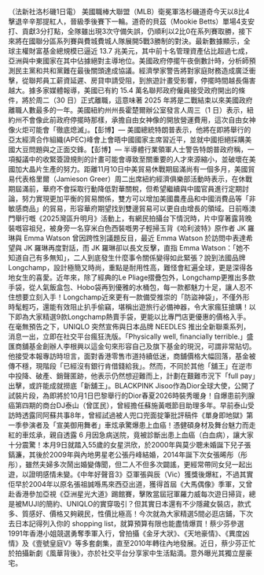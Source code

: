（法新社洛杉磯1日電）    美國職棒大聯盟（MLB）衛冕軍洛杉磯道奇今天以8比4擊退辛辛那提紅人，晉級季後賽下一輪。道奇的貝茲（Mookie Betts）單場4支安打、貢獻3分打點，全隊雖出現3次守備失誤，仍順利以2比0在系列賽取勝，接下來將在國聯分區系列賽與費城費城人隊展開5戰3勝制的對決。最新數據顯示，全球主權財富基金總規模已逼近 13.7 兆美元，其中前十名管理資產佔比超過七成，亞洲與中東國家在其中佔據絕對主導地位。美國政府停擺午夜倒數計時，分析師預測民主黨和共和黨難在最後關頭達成協議。經濟學家警告將對家庭財務造成廣泛衝擊，從聯邦員工薪資延遲、房貸申請受阻，到旅遊計畫受影響，停擺時間越長傷害越大。據多家媒體報導，美國已有約 15.4 萬名聯邦政府僱員接受政府開出的條件，將於周二（30 日）正式離職，這意味著 2025 年將是二戰結束以來美國政府離職人數最多的一年。美國紐約州州長霍楚爾辦公室發言人周三（1 日）表示，紐約州不會像此前政府停擺時那樣，承擔自由女神像的開放營運費用，這次自由女神像火炬可能會「徹底熄滅」。【彭博】— 美國總統特朗普表示，他將在即將舉行的亞太經濟合作組織(APEC)峰會上會晤中國國家主席習近平，並就中國拒絕採購美國大豆問題與之正面交鋒。【彭博】— 半導體行業領軍人士警告特朗普政府稱，一項擬議中的收緊簽證規則的計畫可能會導致至關重要的人才來源縮小，並破壞在美國加大晶片生產的努力。距離11月10日中美貿易休戰期屆滿尚有一個多月，美國貿易代表格里爾（Jamieson Greer）周二出席紐約經濟俱樂部活動時表示，在休戰期屆滿前，華府不會採取行動降低對華關稅，但希望繼續與中國官員進行定期討論，努力實現更加平衡的貿易關係，雙方可以增加美國農產品和中國消費品等「非敏感商品」的貿易，形容華府期望找到雙邊貿易可以更自由增長的領域。日前喺澳門舉行嘅《2025灣區升明月》活動上，有網民拍攝台下情況時，片中穿著露背晚裝嘅容祖兒，被身旁一名穿米白色西裝嘅男子輕掃玉背《哈利波特》原作者 JK 羅琳與 Emma Watson 曾因跨性別議題反目，最近 Emma Watson 於訪問中表達希望與 JK 羅琳再度對話，而 JK 羅琳卻以長文反擊，直指 Emma Watson：「她不知道自己有多無知」，二人到底發生什麼事令關係變得如此緊張？說到法國品牌Longchamp，設計極簡又時尚，重點是耐用性高，難怪會紅遍全球，更是深得各地女生的喜愛。近年來，除了經典的Le Pliage摺疊包外，Longchamp更推出多款手袋，從人氣飯盒包、Hobo袋再到優雅的水桶包，每一款都魅力十足，讓人忍不住想要立刻入手！Longchamp近來更有一款備受推崇的「防盜神袋」，不僅外形時髦輕巧，還能有效阻止扒手偷竊，堪稱出遊旅行必備神器，令大家瘋狂搶購！以下即為大家精選9款Longchamp熱賣手袋，更能以比專門店更優惠的價格入手。在毫無預告之下，UNIQLO 突然宣佈與日本品牌 NEEDLES 推出全新聯乘系列，消息一出，立即在社交平台瘋狂洗版。「Physically well, financially terrible.」盛匯商舖基金創辦人李根興以這金句來形容自己及旗下基金的現況，可謂非常貼切。他接受本報專訪時坦言，面對香港零售市道持續低迷，商舖價格大幅回落，基金被傳不穩，現階段「已經沒有銀行肯借錢給我」。然而，不同於其他「舖王」在逆市中投降、破產、銷聲匿跡，他表示仍然想迎難而上，計劃在艱難市況下「full pay」出擊，或許能成就撈底「新舖王」。BLACKPINK Jisoo作為Dior全球大使，公開了試裝片段，為即將於10月1日巴黎舉行的Dior春夏2026時裝秀暖身！自爆患前列腺癌第四期的商台DJ泰山（曾匡民），曾經擔任蘇施黃嘅節目助理多年。早前泰山受訪時透露同阿蘇共事8年，曾經試過被人兜口兜面掟筆批評稿件《單身即地獄》第一季參演者及「宣美御用舞者」車炫承驚爆患上血癌！憑健碩身材及舞台魅力而走紅的車炫承，親自透露 6 月因急病送院，竟被診斷出患上血癌（白血病），讓大家十分震驚！本月9日就踏入55歲的女星洪欣，於2000年與莫少聰未婚誕下兒子張鎬濂，其後於2009年與內地男星老公張丹峰結婚，2014年誕下次女張晞彤（彤彤），雖然夫婦多次鬧出婚變傳聞，但二人不但多次闢謠，更經常帶同女兒一起出遊，以證明感情未變。《中年好聲音3》亞軍張與辰（Vic）獲獎後爆紅，不過其實佢早於2004年以原名張祖誠喺馬來西亞出道，獲得首屆《大馬偶像》季軍，又曾赴香港參加亞視《亞洲星光大道》踢館賽，擊敗當屆冠軍羅力威每次遊日掃貨，總是被MUJI的簡約、UNIQLO的實穿吸引？但其實日本還有不少隱藏女裝店，款式多、質感好、價格又夠親民，性價比極高！今次就為大家精選5間必逛店鋪，下次去日本記得列入你的 shopping list，就算預算有限也能盡情爆買！蔡少芬參選1991年香港小姐競選勇奪季軍入行，曾拍攝《金牙大狀》、《天地豪情》、《異度凶情》及《壹號皇庭V》等多套劇集，直至2010年轉往內地發展。近日，蔡少芬正忙於拍攝新劇《風華背後》，亦於社交平台分享家中生活點滴。意外曝光其獨立屋豪宅。